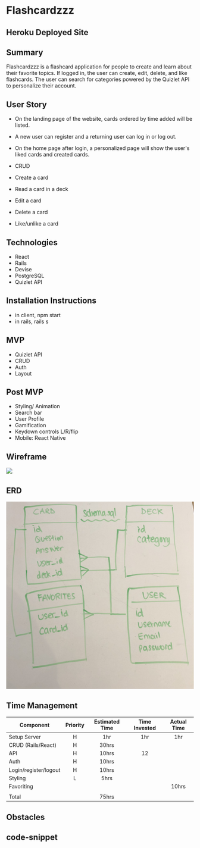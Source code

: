 # Flashcardzzz


## Heroku Deployed Site


## Summary
Flashcardzzz is a flashcard application for people to create and learn about their favorite topics. If logged in, the user can create, edit, delete, and like flashcards. The user can search for categories powered by the Quizlet API to personalize their account.

## User Story
- On the landing page of the website, cards ordered by time added will be listed.

- A new user can register and a returning user can log in or log out. 

- On the home page after login, a personalized page will show the user's liked cards and created cards.

- CRUD
- Create a card
- Read a card in a deck
- Edit a card
- Delete a card
- Like/unlike a card

## Technologies
- React
- Rails
- Devise
- PostgreSQL
- Quizlet API

## Installation Instructions
- in client, npm start
- in rails, rails s

## MVP
- Quizlet API
- CRUD
- Auth
- Layout

## Post MVP
- Styling/ Animation
- Search bar
- User Profile
- Gamification
- Keydown controls L/R/flip
- Mobile: React Native

## Wireframe
<img src="wireframe.jpg" />

## ERD
<img src="erd.jpg" />

## Time Management
| Component | Priority | Estimated Time | Time Invested | Actual Time |
| --- | :---: |  :---: | :---: | :---: |
| Setup Server | H | 1hr| 1hr | 1hr |
| CRUD (Rails/React) | H | 30hrs |  |  |
| API | H | 10hrs| 12 |  |
| Auth | H | 10hrs|  |  |
| Login/register/logout | H | 10hrs |  |  |
| Styling | L | 5hrs|  |  |
| Favoriting |  | | | 10hrs |
|  |  | |  |  |
| Total |  | 75hrs |  |  |

## Obstacles


## code-snippet
```

```